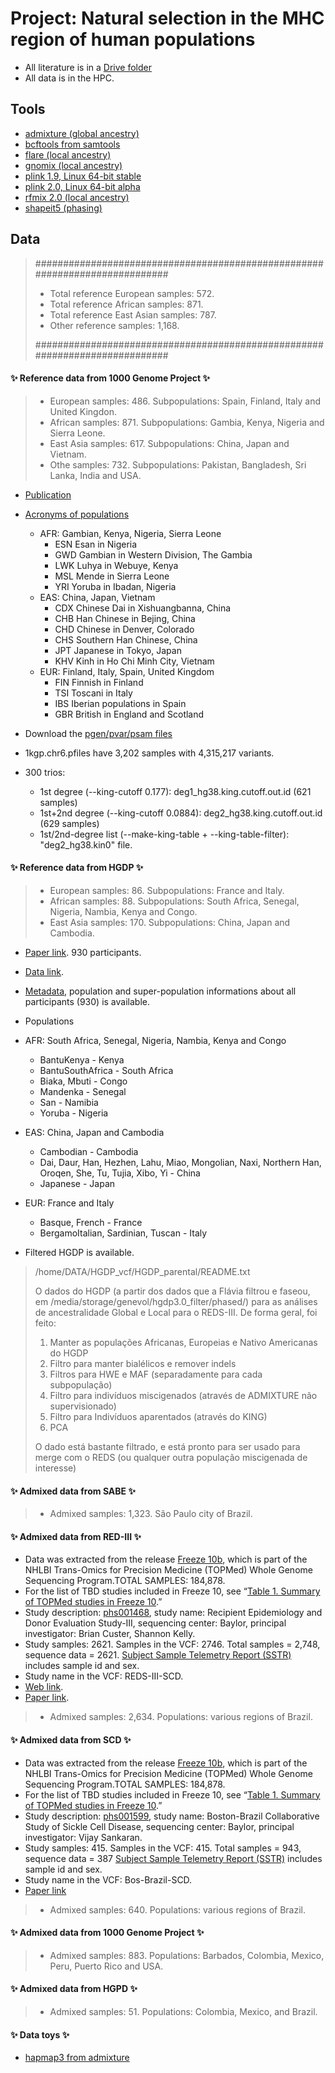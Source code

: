 
 # Project: Natural selection in the MHC region of human populations

 - All literature is in a [Drive folder](https://drive.google.com/drive/folders/1-vxYakHmMx_JnguiSXql8hGfvvYGoM34?usp=drive_link)
 - All data is in the HPC.



## Tools

- [admixture (global ancestry)](https://dalexander.github.io/admixture/download.html)
- [bcftools from samtools](https://samtools.github.io/bcftools/howtos/install.html)
- [flare (local ancestry)](https://github.com/browning-lab/flare)
- [gnomix (local ancestry)](https://github.com/AI-sandbox/gnomix)
- [plink 1.9, Linux 64-bit stable](https://www.cog-genomics.org/plink/1.9/)
- [plink 2.0, Linux 64-bit alpha](https://www.cog-genomics.org/plink/2.0/)
- [rfmix 2.0 (local ancestry)](https://github.com/slowkoni/rfmix)
- [shapeit5 (phasing)](https://odelaneau.github.io/shapeit5/)



## Data



> ############################################################################
> - Total reference European samples: 572.
> - Total reference African samples: 871.
> - Total reference East Asian samples: 787.
> - Other reference samples: 1,168.
>
> ############################################################################



#### :sparkles: **Reference data from 1000 Genome Project** :sparkles:

> - European samples: 486. Subpopulations: Spain, Finland, Italy and United Kingdon.
> - African samples: 871. Subpopulations: Gambia, Kenya, Nigeria and Sierra Leone.
> - East Asia samples: 617. Subpopulations: China, Japan and Vietnam.
> - Othe samples: 732. Subpopulations: Pakistan, Bangladesh, Sri Lanka, India and USA.


- [Publication](https://www.nature.com/articles/nature15393)
- [Acronyms of populations](https://mathgen.stats.ox.ac.uk/impute/1000GP_Phase3.html)
  - AFR: Gambian, Kenya, Nigeria, Sierra Leone
    - ESN  Esan in Nigeria
    - GWD  Gambian in Western Division, The Gambia
    - LWK  Luhya in Webuye, Kenya
    - MSL  Mende in Sierra Leone
    - YRI  Yoruba in Ibadan, Nigeria
  - EAS: China, Japan, Vietnam
    - CDX  Chinese Dai in Xishuangbanna, China
    - CHB  Han Chinese in Bejing, China
    - CHD  Chinese in Denver, Colorado
    - CHS  Southern Han Chinese, China
    - JPT  Japanese in Tokyo, Japan
    - KHV  Kinh in Ho Chi Minh City, Vietnam
  - EUR: Finland, Italy, Spain, United Kingdom
    - FIN  Finnish in Finland
    - TSI  Toscani in Italy
    - IBS  Iberian populations in Spain
    - GBR  British in England and Scotland
- Download the [pgen/pvar/psam files](https://www.cog-genomics.org/plink/2.0/resources#phase3_1kg)
- 1kgp.chr6.pfiles have 3,202 samples with 4,315,217 variants.

- 300 trios:
  - 1st degree (--king-cutoff 0.177): deg1_hg38.king.cutoff.out.id (621 samples)
  - 1st+2nd degree (--king-cutoff 0.0884): deg2_hg38.king.cutoff.out.id (629 samples)
  - 1st/2nd-degree list (--make-king-table + --king-table-filter): "deg2_hg38.kin0" file.



#### :sparkles: **Reference data from HGDP** :sparkles:

> - European samples: 86. Subpopulations: France and Italy.
> - African samples: 88. Subpopulations: South Africa, Senegal, Nigeria, Nambia, Kenya and Congo.
> - East Asia samples: 170. Subpopulations: China, Japan and Cambodia.

 - [Paper link](https://pmc.ncbi.nlm.nih.gov/articles/PMC7115999/). 930 participants.
 - [Data link](https://ngs.sanger.ac.uk/production/hgdp/hgdp_wgs.20190516/).
 - [Metadata](https://ngs.sanger.ac.uk/production/hgdp/hgdp_wgs.20190516/metadata/), population and super-population informations about all participants (930) is available.
 - Populations
  - AFR: South Africa, Senegal, Nigeria, Nambia, Kenya and Congo
    - BantuKenya - Kenya
    - BantuSouthAfrica - South Africa
    - Biaka, Mbuti - Congo
    - Mandenka - Senegal
    - San - Namibia
    - Yoruba - Nigeria
  - EAS: China, Japan and Cambodia
    - Cambodian - Cambodia
    - Dai, Daur, Han, Hezhen, Lahu, Miao, Mongolian, Naxi, Northern Han, Oroqen, She, Tu, Tujia, Xibo, Yi - China
    - Japanese - Japan
  - EUR: France and Italy
    - Basque, French - France
    - BergamoItalian, Sardinian, Tuscan - Italy

 - Filtered HGDP is available.
 > /home/DATA/HGDP_vcf/HGDP_parental/README.txt
 >
 > O dados do HGDP (a partir dos dados que a Flávia filtrou e faseou, em /media/storage/genevol/hgdp3.0_filter/phased/) para as análises de ancestralidade Global e Local para o REDS-III. De forma geral, foi feito:
 > 1. Manter as populações Africanas, Europeias e Nativo Americanas do HGDP
 > 2. Filtro para manter bialélicos e remover indels
 > 3. Filtros para HWE e MAF (separadamente para cada subpopulação)
 > 4. Filtro para indivíduos miscigenados (através de ADMIXTURE não supervisionado)
 > 5. Filtro para Indivíduos aparentados (através do KING)
 > 6. PCA
 >
 > O dado está bastante filtrado, e está pronto para ser usado para merge com o REDS (ou qualquer outra população miscigenada de interesse)



#### :sparkles: **Admixed data from SABE** :sparkles:

> - Admixed samples: 1,323. São Paulo city of Brazil.



#### :sparkles: **Admixed data from RED-III** :sparkles:

 - Data was extracted from the release [Freeze 10b](https://www.ncbi.nlm.nih.gov/projects/gap/cgi-bin/document.cgi?study_id=phs001569.v1.p1&phd=8693), which is part of the NHLBI Trans-Omics for Precision Medicine (TOPMed) Whole Genome Sequencing Program.TOTAL SAMPLES: 184,878.
 - For the list of TBD studies included in Freeze 10, see “[Table 1. Summary of TOPMed studies in Freeze 10](https://www.ncbi.nlm.nih.gov/projects/gap/cgi-bin/document.cgi?study_id=phs001569.v1.p1&phd=8693#t1).” 
 - Study description: [phs001468](https://www.ncbi.nlm.nih.gov/projects/gap/cgi-bin/study.cgi?study_id=phs001468.v3.p1), study name: Recipient Epidemiology and Donor Evaluation Study-III, sequencing center: Baylor, principal investigator: Brian Custer, Shannon Kelly.
  - Study samples: 2621. Samples in the VCF: 2746. Total samples = 2,748, sequence data = 2621. [Subject Sample Telemetry Report (SSTR)](https://www.ncbi.nlm.nih.gov/gap/sstr/report/phs001468.v3.p1) includes sample id and sex.
  - Study name in the VCF: REDS-III-SCD.
 - [Web link](https://redsivp.com/reds-iii/).
 - [Paper link](https://pmc.ncbi.nlm.nih.gov/articles/PMC4383641/).

> - Admixed samples: 2,634. Populations: various regions of Brazil.



#### :sparkles: **Admixed data from SCD** :sparkles:

 - Data was extracted from the release [Freeze 10b](https://www.ncbi.nlm.nih.gov/projects/gap/cgi-bin/document.cgi?study_id=phs001569.v1.p1&phd=8693), which is part of the NHLBI Trans-Omics for Precision Medicine (TOPMed) Whole Genome Sequencing Program.TOTAL SAMPLES: 184,878.
 - For the list of TBD studies included in Freeze 10, see “[Table 1. Summary of TOPMed studies in Freeze 10](https://www.ncbi.nlm.nih.gov/projects/gap/cgi-bin/document.cgi?study_id=phs001569.v1.p1&phd=8693#t1).” 
 - Study description: [phs001599](https://www.ncbi.nlm.nih.gov/projects/gap/cgi-bin/study.cgi?study_id=phs001599.v1.p1), study name: Boston-Brazil Collaborative Study of Sickle Cell Disease, sequencing center: Baylor, principal investigator: Vijay Sankaran.
  - Study samples: 415. Samples in the VCF: 415. Total samples = 943, sequence data = 387 [Subject Sample Telemetry Report (SSTR)](https://www.ncbi.nlm.nih.gov/gap/sstr/report/phs001599.v1.p1) includes sample id and sex.
  - Study name in the VCF: Bos-Brazil-SCD.
 - [Paper link](https://pubmed.ncbi.nlm.nih.gov/18667698/)


> - Admixed samples: 640. Populations: various regions of Brazil.



#### :sparkles: **Admixed data from 1000 Genome Project** :sparkles:

> - Admixed samples: 883. Populations: Barbados, Colombia, Mexico, Peru, Puerto Rico and USA.



#### :sparkles: **Admixed data from HGPD** :sparkles:

> - Admixed samples: 51. Populations: Colombia, Mexico, and Brazil.



#### :sparkles: **Data toys** :sparkles:
 - [hapmap3 from admixture](https://dalexander.github.io/admixture/download.html)